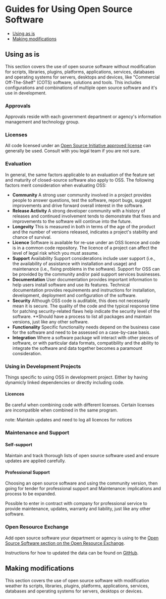 # Guides for Using Open Source Software

* [Using as is](#using-as-is)
* [Making modifications](#making-modifications)

## Using as is

This section covers the use of open source software without modification for scripts, libraries, plugins, platforms, applications, services, databases and operating systems for servers, desktops and devices, like "Commercial Off-The-Shelf" (COTS) software, solutions and tools.
This includes configurations and combinations of multiple open source software and it's use in development.

### Approvals

Approvals reside with each government department or agency's information management and technology group.

### Licenses

All code licensed under an [Open Source Initiative approved license](https://opensource.org/licenses) can generally be used. Consult with you legal team if you are not sure.

### Evaluation

In general, the same factors applicable to an evaluation of the feature set and maturity of closed-source software also apply to OSS. The following factors merit consideration when evaluating OSS:

* **Community** A strong user community involved in a project provides people to answer questions, test the software, report bugs, suggest improvements and drive forward overall interest in the software.
* **Release Activity** A strong developer community with a history of releases and continued involvement tends to demonstrate that fixes and improvements to the software will continue into the future.
* **Longevity** This is measured in both in terms of the age of the product and the number of versions released, indicates a project's stability and chance of survival.
* **Licence** Software is available for re-use under an OSS licence and code is in a common code repository. The licence of a project can affect the level of legal risk which you must assume.
* **Support** Availability Support considerations include user support (i.e., the availability of assistance with installation and usage) and maintenance (i.e., fixing problems in the software). Support for OSS can be provided by the community and/or paid support services businesses.
* **Documentation** User documentation provides important information to help users install software and use its features. Technical documentation provides requirements and instructions for installation, development, deployment and configuration of the software.
* **Security** Although OSS code is auditable, this does not necessarily mean it is secure. The quality of the code and the typical response time for patching security-related flaws help indicate the security level of the software. **Should have a process to list all packages and maintain versions, just like any other software.
* **Functionality** Specific functionality needs depend on the business case for the software and need to be assessed on a case-by-case basis.
* **Integration** Where a software package will interact with other pieces of software, or with particular data formats, compatibility and the ability to integrate the software and data together becomes a paramount consideration.

### Using in Development Projects

Things specific to using OSS in development project. Either by having dynamicly linked dependencies or directly including code.

#### Licences

Be careful when combining code with different licenses. Certain licenses are incompatible when combined in the same program.

note: Maintain updates and need to log all licences for notices

### Maintenance and Support

#### Self-support

Maintain and track thorough lists of open source software used and ensure updates are applied carefully.

#### Professional Support

Choosing an open source software and using the community version, then going for tender for professional support and Maintenance: implications and process to be expanded.

Possible to enter in contract with company for professional service to provide maintenance, updates, warranty and liability, just like any other software.

### Open Resource Exchange

Add open source software your department or agency is using to the [Open Source Software section on the Open Resource Exchange](https://canada-ca.github.io/ore-ero/open-source-software.html).

Instructions for how to updated the data can be found on [GitHub](https://github.com/canada-ca/ore-ero/tree/master/_data).

## Making modifications

This section covers the use of open source software with modification weather its scripts, libraries, plugins, platforms, applications, services, databases and operating systems for servers, desktops or devices.
